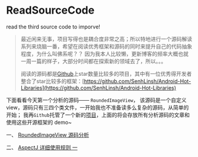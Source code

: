 # ReadSourceCode
read the third source code to imporve!

>最近闲来无事，项目写得也是耦合度非常之高；所以特地进行一个源码解读系列来烧脑一番，希望在阅读优秀框架和源码的同时来提升自己的代码抽象程度，为什么叫佛系呢？？ 因为我本人比较懒，更新博客的频率大概也就一周一篇的样子，大部分时间都在探索新的领域去了，所以。。。
>
>阅读的源码都是[Github](https://github.com/)上star数量比较多的项目，其中有一位优秀得开发者整合了star比较多的框架：[https://github.com/SenhLinsh/Android-Hot-Libraries](https://github.com/SenhLinsh/Android-Hot-Libraries)

下面看看今天第一个分析的源码—— `RoundedImageView`， 该源码是一个自定义view，源码只有三四个类文件，一开始我也不准备读多么复杂的源码，从简单的开始； 我再`Github`托管了一个新的[项目]([https://github.com/shejishi/ReadSourceCode](https://github.com/shejishi/ReadSourceCode)
)，上面的将会存放所有分析源码的文章和使用这些开源框架的 demo~

一、 [RoundedImageView 源码分析](https://github.com/shejishi/ReadSourceCode/blob/master/roundedimageview/RoundedImageView.md)

二、 [AspectJ 详细使用规则 一](https://github.com/shejishi/ReadSourceCode/blob/master/aop/aspctj_aop.md)